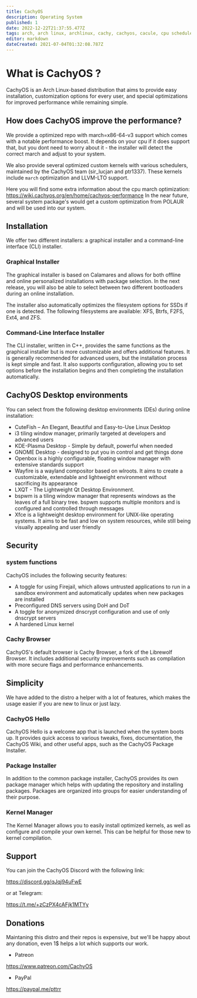 ```yaml
---
title: CachyOS
description: Operating System
published: 1
date: 2022-12-22T21:37:55.477Z
tags: arch, arch linux, archlinux, cachy, cachyos, cacule, cpu scheduler, gnu, linux
editor: markdown
dateCreated: 2021-07-04T01:32:08.787Z
---
```


# What is CachyOS ?

CachyOS is an Arch Linux-based distribution that aims to provide easy installation, customization options for every user, and special optimizations for improved performance while remaining simple.

## How does CachyOS improve the performance?

We provide a optimized repo with march=x86-64-v3 support which comes with a notable performance boost. It depends on your cpu if it does support that, but you dont need to worry about it - the installer will detect the correct march and adjust to your system.

We also provide several optimized custom kernels with various schedulers, maintained by the CachyOS team (sir_lucjan and ptr1337). These kernels include `march` optimization and LLVM-LTO support.

Here you will find some extra information about the cpu march optimization:
https://wiki.cachyos.org/en/home/cachyos-performance
In the near future, several system package's would get a custom optimization from POLAUR and will be used into our system.

## Installation

We offer two different installers: a graphical installer and a command-line interface (CLI) installer.

### Graphical Installer

The graphical installer is based on Calamares and allows for both offline and online personalized installations with package selection. In the next release, you will also be able to select between two different bootloaders during an online installation.

The installer also automatically optimizes the filesystem options for SSDs if one is detected. The following filesystems are available: XFS, Btrfs, F2FS, Ext4, and ZFS.

### Command-Line Interface Installer

The CLI installer, written in C++, provides the same functions as the graphical installer but is more customizable and offers additional features. It is generally recommended for advanced users, but the installation process is kept simple and fast. It also supports configuration, allowing you to set options before the installation begins and then completing the installation automatically.

## CachyOS Desktop environments

You can select from the following desktop environments (DEs) during online installation:

- CuteFish – An Elegant, Beautiful and Easy-to-Use Linux Desktop
- i3 tiling window manager, primarily targeted at developers and advanced users
- KDE-Plasma Desktop - Simple by default, powerful when needed
- GNOME Desktop - designed to put you in control and get things done
- Openbox is a highly configurable, floating window manager with extensive standards support
- Wayfire is a wayland compositor based on wlroots. It aims to create a customizable, extendable and lightweight environment without sacrificing its appearance
- LXQT - The Lightweight Qt Desktop Environment.
- bspwm is a tiling window manager that represents windows as the leaves of a full binary tree. bspwm supports multiple monitors and is configured and controlled through messages
- Xfce is a lightweight desktop environment for UNIX-like operating systems. It aims to be fast and low on system resources, while still being visually appealing and user friendly

## Security

### system functions

CachyOS includes the following security features:

- A toggle for using Firejail, which allows untrusted applications to run in a sandbox environment and automatically updates when new packages are installed
- Preconfigured DNS servers using DoH and DoT
- A toggle for anonymized dnscrypt configuration and use of only dnscrypt servers
- A hardened Linux kernel

### Cachy Browser

CachyOS's default browser is Cachy Browser, a fork of the Librewolf Browser. It includes additional security improvements such as compilation with more secure flags and performance enhancements.

## Simplicity

We have added to the distro a helper with a lot of features, which makes the usage easier if you are new to linux or just lazy.

### CachyOS Hello

CachyOS Hello is a welcome app that is launched when the system boots up. It provides quick access to various tweaks, fixes, documentation, the CachyOS Wiki, and other useful apps, such as the CachyOS Package Installer.

### Package Installer

In addition to the common package installer, CachyOS provides its own package manager which helps with updating the repository and installing packages. Packages are organized into groups for easier understanding of their purpose.

### Kernel Manager

The Kernel Manager allows you to easily install optimized kernels, as well as configure and compile your own kernel. This can be helpful for those new to kernel compilation.

## Support

You can join the CachyOS Discord with the following link:

https://discord.gg/qJqj94uFwE

or at Telegram:

https://t.me/+zCzPX4cAFjk1MTYy

## Donations

Maintaning this distro and their repos is expensive, but we'll be happy about any donation, even 1$ helps a lot which supports our work.

- Patreon

https://www.patreon.com/CachyOS

- PayPal

https://paypal.me/pttrr